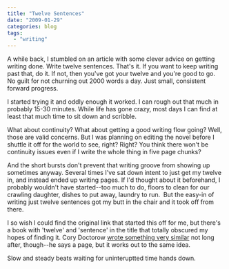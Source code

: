 ```yaml
---
title: "Twelve Sentences"
date: "2009-01-29"
categories: blog
tags:
  - "writing"
---
```


A while back, I stumbled on an article with some clever advice on getting writing done. Write twelve sentences. That's it. If you want to keep writing past that, do it. If not, then you've got your twelve and you're good to go. No guilt for not churning out 2000 words a day. Just small, consistent forward progress.



I started trying it and oddly enough it worked. I can rough out that much in probably 15-30 minutes. While life has gone crazy, most days I can find at least that much time to sit down and scribble.



What about continuity? What about getting a good writing flow going? Well, those are valid concerns. But I was planning on editing the novel before I shuttle it off for the world to see, right? Right? You think there won't be continuity issues even if I write the whole thing in five page chunks?



And the short bursts don't prevent that writing groove from showing up sometimes anyway. Several times I've sat down intent to just get my twelve in, and instead ended up writing pages. If I'd thought about it beforehand, I probably wouldn't have started--too much to do, floors to clean for our crawling daughter, dishes to put away, laundry to run.  But the easy-in of writing just twelve sentences got my butt in the chair and it took off from there.



I so wish I could find the original link that started this off for me, but there's a book with 'twelve' and 'sentence' in the title that totally obscured my hopes of finding it. Cory Doctorow [wrote something very similar](http://www.locusmag.com/Features/2009/01/cory-doctorow-writing-in-age-of.html) not long after, though--he says a page, but it works out to the same idea.



Slow and steady beats waiting for uninteruptted time hands down.
